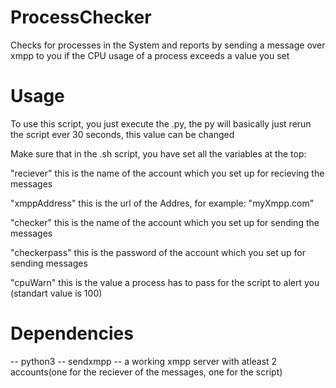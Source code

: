 # ProcessChecker
Checks for processes in the System and reports by sending a message over xmpp to you if the CPU usage of a process exceeds a value you set

# Usage
To use this script, you just execute the .py, the py will basically just rerun the script ever 30 seconds, this value can be changed

Make sure that in the .sh script, you have set all the variables at the top:

"reciever" this is the name of the account which you set up for recieving the messages

"xmppAddress" this is the url of the Addres, for example: "myXmpp.com"

"checker" this is the name of the account which you set up for sending the messages

"checkerpass" this is the password of the account which you set up for sending messages

"cpuWarn" this is the value a process has to pass for the script to alert you (standart value is 100)

# Dependencies
-- python3
-- sendxmpp
-- a working xmpp server with atleast 2 accounts(one for the reciever of the messages, one for the script)


